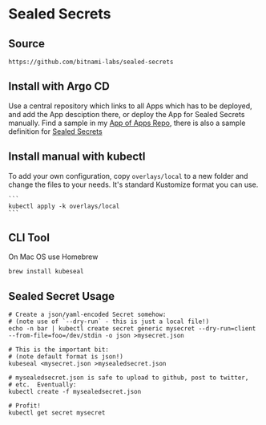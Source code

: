 # Sealed Secrets

## Source

    https://github.com/bitnami-labs/sealed-secrets

## Install with Argo CD

Use a central repository which links to all Apps which has to be deployed,
and add the App desciption there, or deploy the App for Sealed Secrets manually.
Find a sample in my [App of Apps Repo](https://github.com/wep4you/k8s-apps.git),
there is also a sample definition for [Sealed Secrets](https://github.com/wep4you/k8s-apps/blob/main/local/heimdal.yml)

## Install manual with kubectl

To add your own configuration, copy ```overlays/local``` to a new folder and change the files to your needs.
It's standard Kustomize format you can use.

    ```
    kubectl apply -k overlays/local
    ```

## CLI Tool

On Mac OS use Homebrew

    brew install kubeseal   

## Sealed Secret Usage

    # Create a json/yaml-encoded Secret somehow:
    # (note use of `--dry-run` - this is just a local file!)
    echo -n bar | kubectl create secret generic mysecret --dry-run=client --from-file=foo=/dev/stdin -o json >mysecret.json

    # This is the important bit:
    # (note default format is json!)
    kubeseal <mysecret.json >mysealedsecret.json

    # mysealedsecret.json is safe to upload to github, post to twitter,
    # etc.  Eventually:
    kubectl create -f mysealedsecret.json

    # Profit!
    kubectl get secret mysecret

